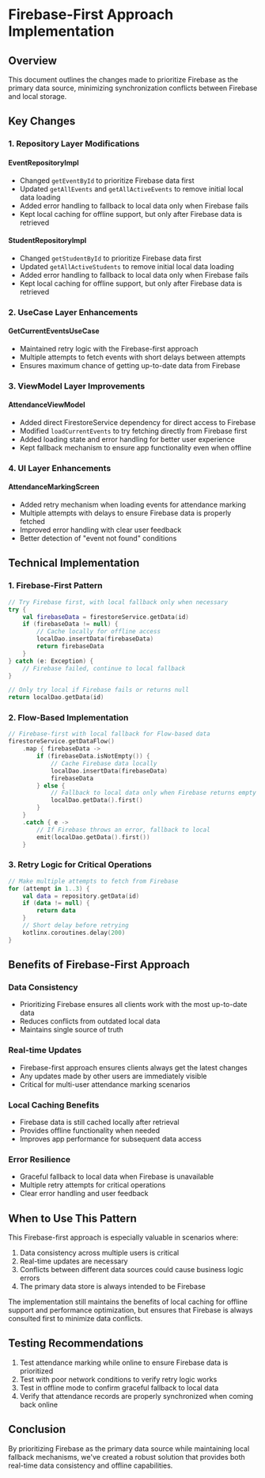 # Firebase-First Approach Implementation

## Overview
This document outlines the changes made to prioritize Firebase as the primary data source, minimizing synchronization conflicts between Firebase and local storage.

## Key Changes

### 1. Repository Layer Modifications

#### EventRepositoryImpl
- Changed `getEventById` to prioritize Firebase data first
- Updated `getAllEvents` and `getAllActiveEvents` to remove initial local data loading
- Added error handling to fallback to local data only when Firebase fails
- Kept local caching for offline support, but only after Firebase data is retrieved

#### StudentRepositoryImpl
- Changed `getStudentById` to prioritize Firebase data first
- Updated `getAllActiveStudents` to remove initial local data loading
- Added error handling to fallback to local data only when Firebase fails
- Kept local caching for offline support, but only after Firebase data is retrieved

### 2. UseCase Layer Enhancements

#### GetCurrentEventsUseCase
- Maintained retry logic with the Firebase-first approach
- Multiple attempts to fetch events with short delays between attempts
- Ensures maximum chance of getting up-to-date data from Firebase

### 3. ViewModel Layer Improvements

#### AttendanceViewModel
- Added direct FirestoreService dependency for direct access to Firebase
- Modified `loadCurrentEvents` to try fetching directly from Firebase first
- Added loading state and error handling for better user experience
- Kept fallback mechanism to ensure app functionality even when offline

### 4. UI Layer Enhancements

#### AttendanceMarkingScreen
- Added retry mechanism when loading events for attendance marking
- Multiple attempts with delays to ensure Firebase data is properly fetched
- Improved error handling with clear user feedback
- Better detection of "event not found" conditions

## Technical Implementation

### 1. Firebase-First Pattern
```kotlin
// Try Firebase first, with local fallback only when necessary
try {
    val firebaseData = firestoreService.getData(id)
    if (firebaseData != null) {
        // Cache locally for offline access
        localDao.insertData(firebaseData)
        return firebaseData
    }
} catch (e: Exception) {
    // Firebase failed, continue to local fallback
}

// Only try local if Firebase fails or returns null
return localDao.getData(id)
```

### 2. Flow-Based Implementation
```kotlin
// Firebase-first with local fallback for Flow-based data
firestoreService.getDataFlow()
    .map { firebaseData ->
        if (firebaseData.isNotEmpty()) {
            // Cache Firebase data locally
            localDao.insertData(firebaseData)
            firebaseData
        } else {
            // Fallback to local data only when Firebase returns empty
            localDao.getData().first()
        }
    }
    .catch { e ->
        // If Firebase throws an error, fallback to local
        emit(localDao.getData().first())
    }
```

### 3. Retry Logic for Critical Operations
```kotlin
// Make multiple attempts to fetch from Firebase
for (attempt in 1..3) {
    val data = repository.getData(id)
    if (data != null) {
        return data
    }
    // Short delay before retrying
    kotlinx.coroutines.delay(200)
}
```

## Benefits of Firebase-First Approach

### Data Consistency
- Prioritizing Firebase ensures all clients work with the most up-to-date data
- Reduces conflicts from outdated local data
- Maintains single source of truth

### Real-time Updates
- Firebase-first approach ensures clients always get the latest changes
- Any updates made by other users are immediately visible
- Critical for multi-user attendance marking scenarios

### Local Caching Benefits
- Firebase data is still cached locally after retrieval
- Provides offline functionality when needed
- Improves app performance for subsequent data access

### Error Resilience
- Graceful fallback to local data when Firebase is unavailable
- Multiple retry attempts for critical operations
- Clear error handling and user feedback

## When to Use This Pattern

This Firebase-first approach is especially valuable in scenarios where:

1. Data consistency across multiple users is critical
2. Real-time updates are necessary
3. Conflicts between different data sources could cause business logic errors
4. The primary data store is always intended to be Firebase

The implementation still maintains the benefits of local caching for offline support and performance optimization, but ensures that Firebase is always consulted first to minimize data conflicts.

## Testing Recommendations

1. Test attendance marking while online to ensure Firebase data is prioritized
2. Test with poor network conditions to verify retry logic works
3. Test in offline mode to confirm graceful fallback to local data
4. Verify that attendance records are properly synchronized when coming back online

## Conclusion

By prioritizing Firebase as the primary data source while maintaining local fallback mechanisms, we've created a robust solution that provides both real-time data consistency and offline capabilities.